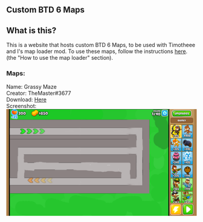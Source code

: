## Custom BTD 6 Maps

## What is this?

This is a website that hosts custom BTD 6 Maps, to be used with Timotheee and I's map loader mod. To use these maps, follow the instructions [here](https://github.com/hemisemidemipresent/btd6-modding-tutorial/blob/main/mapeditor.md). (the "How to use the map loader" section).

### Maps:

Name: Grassy Maze  
Creator: TheMaster#3677  
Download: [Here](https://github.com/Greenphx9/custom-maps/blob/main/maps/Grassy_Maze%20(1).zip?raw=true)  
Screenshot: ![Grassy Maze](https://raw.githubusercontent.com/Greenphx9/custom-maps/main/screenshots/image_2022-01-05_181507.png)
